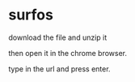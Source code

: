 # surfos

download the file and unzip it

then open it in the chrome browser.

type in the url and press enter.
